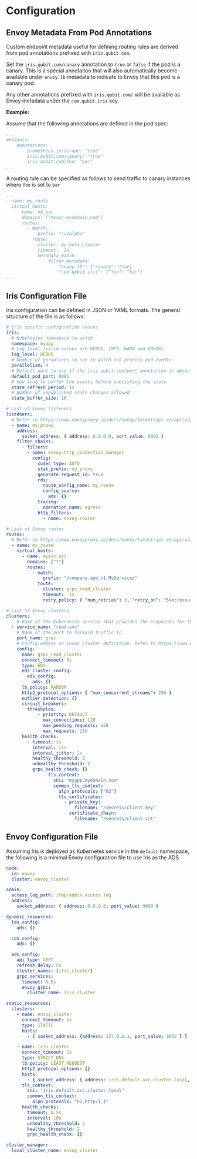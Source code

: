 Configuration
=============

Envoy Metadata From Pod Annotations
-----------------------------------

Custom endpoint metadata useful for defining routing rules are derived from pod annotations prefixed with `iris.qubit.com`.

Set the `iris.qubit.com/canary` annotation to `true` or `false` if the pod is a canary. This is a special annotation that
will also automatically become available under `envoy.lb` metadata to indicate to Envoy that this pod is a canary pod.

Any other annotations prefixed with `iris.qubit.com/` will be available as Envoy metadata under the `com.qubit.iris` key.


**Example:**

Assume that the following annotations are defined in the pod spec:

```yaml
...
metadata:
    annotations:
        prometheus.io/scrape: "true"
        iris.qubit.com/canary: "true"
        iris.qubit.com/foo: "bar"
...
```

A routing rule can be specified as follows to send traffic to canary instances where `foo` is set to `bar`

```yaml
...
- name: my_route
  virtual_hosts:
    - name: my_svc
      domains: ["mysvc.mydomain.com"]
      routes:
        - match:
            prefix: "/v2alpha" 
          route:
            cluster: my_beta_cluster 
            timeout:  2s
            metadata_match: 
                filter_metadata:
                    "envoy.lb": {"canary": true}
                    "com.qubit.iris": {"foo": "bar"}
...
```

Iris Configuration File
-----------------------

Iris configuration can be defined in JSON or YAML formats. The general structure of the file is as follows:

```yaml
# Iris spcific configuration values
iris:
  # Kubernetes namespace to watch
  namespace: myapp
  # Log level (valid values are DEBUG, INFO, WARN and ERROR)
  log_level: DEBUG
  # Number of goroutines to use to watch and process pod events
  parallelism: 4
  # Default port to use if the iris.qubit.com/port annotation is absent from a pod
  default_pod_port: 8081
  # How long to buffer the events before publishing the state 
  state_refresh_period: 1s
  # Number of unpublished state changes allowed
  state_buffer_size: 16

# List of Envoy listeners
listeners:
  # Refer to https://www.envoyproxy.io/docs/envoy/latest/api-v2/api/v2/lds.proto 
  - name: my_proxy
    address:
      socket_address: { address: 0.0.0.0, port_value: 8082 }
    filter_chains:
      - filters:
        - name: envoy.http_connection_manager
          config:
            codec_type: AUTO
            stat_prefix: my_proxy
            generate_request_id: true
            rds:
              route_config_name: my_route
              config_source:
                ads: {}
            tracing:
              operation_name: egress
            http_filters:
              - name: envoy.router

# List of Envoy routes
routes:
  # Refer to https://www.envoyproxy.io/docs/envoy/latest/api-v2/api/v2/rds.proto
  - name: my_route
    virtual_hosts:
      - name: mysvc_svc
        domains: ["*"]
        routes:
          - match:
              prefix: "/company.app.v1.MyService/" 
            route:
              cluster: grpc_read_cluster 
              timeout:  1s
              retry_policy: { "num_retries": 3, "retry_on": "5xx;resource-exhausted", "per_try_timeout": "0.3s" }

# List of Envoy clusters
clusters:
    # Name of the Kubernetes service that provides the endpoints for this Envoy cluster 
  - service_name: "read-svc"
    # Name of the port to forward traffic to
    port_name: grpc
    # Config embeds an Envoy cluster definition. Refer to https://www.envoyproxy.io/docs/envoy/latest/api-v2/api/v2/cds.proto#cluster
    config:
      name: grpc_read_cluster
      connect_timeout: 5s
      type: EDS
      eds_cluster_config:
        eds_config:
          ads: {}
      lb_policy: RANDOM
      http2_protocol_options: { "max_concurrent_streams": 256 }                        
      outlier_detection: {}
      circuit_breakers: 
        thresholds:
            - priority: DEFAULT
              max_connections: 128
              max_pending_requests: 128
              max_requests: 256
      health_checks:
        - timeout: 1s 
          interval: 15s
          interval_jitter: 2s
          healthy_threshold: 2
          unhealthy_threshold: 2
          grpc_health_check: {}
                tls_context: 
                  sni: "myapp.mydomain.com"
                  common_tls_context:
                    alpn_protocols: ["h2"]
                    tls_certificates:
                      - private_key:
                          filename: "/secrets/client.key"
                        certificate_chain:
                          filename: "/secrets/client.crt"
```

Envoy Configuration File 
------------------------

Assuming Iris is deployed as Kubernetes service in the `default` namespace, the following is a minimal 
Envoy configuration file to use Iris as the ADS.

```yaml
node:
  id: envoy
  cluster: envoy_cluster

admin:
  access_log_path: /tmp/admin_access.log
  address:
    socket_address: { address: 0.0.0.0, port_value: 9000 }

dynamic_resources:
  lds_config:
    ads: {}

  cds_config:
    ads: {}

  ads_config:
    api_type: GRPC
    refresh_delay: 5s
    cluster_names: [iris_cluster]
    grpc_services:
      timeout: 0.5s
      envoy_grpc:
        cluster_name: iris_cluster

static_resources:
  clusters:
    - name: envoy_cluster
      connect_timeout: 1s
      type: STATIC
      hosts:
        - { socket_address: {address: 127.0.0.1, port_value: 8082 } }

    - name: iris_cluster
      connect_timeout: 1s
      type: STRICT_DNS
      lb_policy: LEAST_REQUEST
      http2_protocol_options: {}
      hosts:
        - { socket_address: { address: iris.default.svc.cluster.local, port_value: 8080 } }
      tls_context:
        sni: "iris.default.svc.cluster.local"
        common_tls_context:
          alpn_protocols: "h2,http/1.1"
      health_checks:
        timeout: 0.5s
        interval: 10s
        unhealthy_threshold: 2
        healthy_threshold: 2
        grpc_health_check: {}

cluster_manager:
  local_cluster_name: envoy_cluster
```
